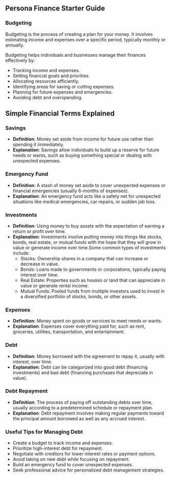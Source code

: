 ## Persona Finance Starter Guide

### Budgeting
Budgeting is the process of creating a plan for your money. It involves estimating income and expenses over a specific period, typically monthly or annually.

Budgeting helps individuals and businesses manage their finances effectively by:
 - Tracking income and expenses.
 - Setting financial goals and priorities.
 - Allocating resources efficiently.
 - Identifying areas for saving or cutting expenses.
 - Planning for future expenses and emergencies.
 - Avoiding debt and overspending.

## Simple Financial Terms Explained

### Savings
- **Definition**: Money set aside from income for future use rather than spending it immediately.
- **Explanation**: Savings allow individuals to build up a reserve for future needs or wants, such as buying something special or dealing with unexpected expenses.

### Emergency Fund
- **Definition**: A stash of money set aside to cover unexpected expenses or financial emergencies (usually 6-months of expenses).
- **Explanation**: An emergency fund acts like a safety net for unexpected situations like medical emergencies, car repairs, or sudden job loss.

### Investments
- **Definition**: Using money to buy assets with the expectation of earning a return or profit over time.
- **Explanation**: Investments involve putting money into things like stocks, bonds, real estate, or mutual funds with the hope that they will grow in value or generate income over time.Some common types of investments include:
  - Stocks: Ownership shares in a company that can increase or decrease in value.
  - Bonds: Loans made to governments or corporations, typically paying interest over time.
  - Real Estate: Properties such as houses or land that can appreciate in value or generate rental income.
  - Mutual Funds: Pooled funds from multiple investors used to invest in a diversified portfolio of stocks, bonds, or other assets.

### Expenses
- **Definition**: Money spent on goods or services to meet needs or wants.
- **Explanation**: Expenses cover everything paid for, such as rent, groceries, utilities, transportation, and entertainment.

### Debt
- **Definition**: Money borrowed with the agreement to repay it, usually with interest, over time.
- **Explanation**: Debt can be categorized into good debt (financing investments) and bad debt (financing purchases that depreciate in value).

### Debt Repayment
- **Definition**: The process of paying off outstanding debts over time, usually according to a predetermined schedule or repayment plan.
- **Explanation**: Debt repayment involves making regular payments toward the principal amount borrowed as well as any accrued interest.

### Useful Tips for Managing Debt
- Create a budget to track income and expenses.
- Prioritize high-interest debt for repayment.
- Negotiate with creditors for lower interest rates or payment options.
- Avoid taking on new debt while focusing on repayment.
- Build an emergency fund to cover unexpected expenses.
- Seek professional advice for personalized debt management strategies.

